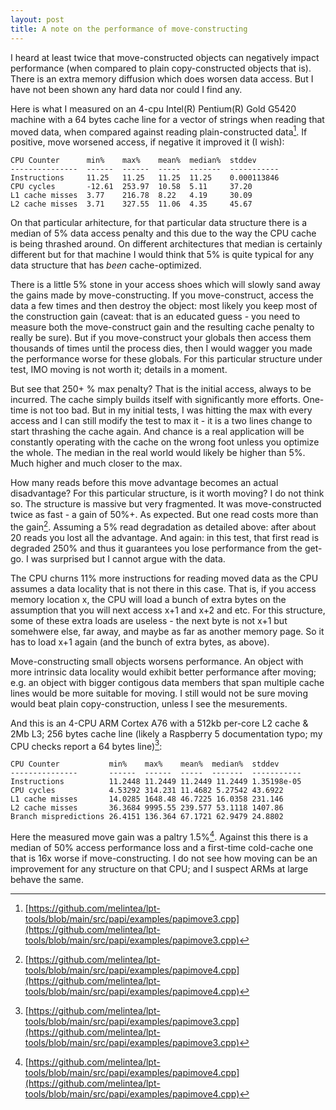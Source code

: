 ```yaml
---
layout: post
title: A note on the performance of move-constructing
---
```


I heard at least twice that move-constructed objects can negatively impact performance (when compared to plain copy-constructed objects that is). There is an extra memory diffusion which does worsen data access. But I have not been shown any hard data nor could I find any.

Here is what I measured on an 4-cpu Intel(R) Pentium(R) Gold G5420 machine with a 64 bytes cache line for a vector of strings when reading that moved data, when compared against reading plain-constructed data[^1]. If positive, move worsened access, if negative it improved it (I wish):

    CPU Counter      min%    max%    mean%  median%  stddev     
    ---------------  ------  ------  -----  -------  -----------
    Instructions     11.25   11.25   11.25  11.25    0.000113846
    CPU cycles       -12.61  253.97  10.58  5.11     37.20      
    L1 cache misses  3.77    216.78  8.22   4.19     30.09      
    L2 cache misses  3.71    327.55  11.06  4.35     45.67      

On that particular arhitecture, for that particular data structure there is a median of 5% data access penalty and this due to the way the CPU cache is being thrashed around. On different architectures that median is certainly different but for that machine I would think that 5% is quite typical for any data structure that has *been* cache-optimized. 

There is a little 5% stone in your access shoes which will slowly sand away the gains made by move-constructing. If you move-construct, access the data a few times and then destroy the object: most likely you keep most of the construction gain (caveat: that is an educated guess - you need to measure both the move-construct gain and the resulting cache penalty to really be sure). But if you move-construct your globals then access them thousands of times until the process dies, then I would wagger you made the performance worse for these globals. For this particular structure under test, IMO moving is not worth it; details in a moment. 

But see that 250+ % max penalty? That is the initial access, always to be incurred. The cache simply builds itself with significantly more efforts. One-time is not too bad. But in my initial tests, I was hitting the max with every access and I can still modify the test to max it - it is a two lines change to start thrashing the cache again. And chance is a real application will be constantly operating with the cache on the wrong foot unless you optimize the whole. The median in the real world would likely be higher than 5%. Much higher and much closer to the max.

How many reads before this move advantage becomes an actual disadvantage? For this particular structure, is it worth moving? I do not think so. The structure is massive but very fragmented. It was move-constructed twice as fast - a gain of 50%+.  As expected.  But one read costs more than the gain[^2]. Assuming a 5% read degradation as detailed above: after about 20 reads you lost all the advantage.  And again: in this test, that first read is degraded 250% and thus it guarantees you lose performance from the get-go. I was surprised but I cannot argue with the data.  

The CPU churns 11% more instructions for reading moved data as the CPU assumes a data locality that is not there in this case. That is, if you access memory location x, the CPU will load a bunch of extra bytes on the assumption that you will next access x+1 and x+2 and etc. For this structure, some of these extra loads are useless - the next byte is not x+1 but somehwere else, far away, and maybe as far as another memory page. So it has to load x+1 again (and the bunch of extra bytes, as above). 

Move-constructing small objects worsens performance. An object with more intrinsic data locality would exhibit better performance after moving; e.g. an object with bigger contigous data members that span multiple cache lines would be more suitable for moving. I still would not be sure moving would beat plain copy-construction, unless I see the mesurements.  

And this is an 4-CPU ARM Cortex A76 with a 512kb per-core L2 cache & 2Mb L3; 256 bytes cache line (likely a Raspberry 5 documentation typo; my CPU checks report a 64 bytes line)[^1]:

    CPU Counter           min%    max%    mean%  median%  stddev     
    ---------------       ------  ------  -----  -------  -----------
    Instructions          11.2448 11.2449 11.2449 11.2449 1.35198e-05 
    CPU cycles            4.53292 314.231 11.4682 5.27542 43.6922 
    L1 cache misses       14.0285 1648.48 46.7225 16.0358 231.146 
    L2 cache misses       36.3684 9995.55 239.577 53.1118 1407.86 
    Branch mispredictions 26.4151 136.364 67.1721 62.9479 24.8802

Here the measured move gain was a paltry 1.5%[^2]. Against this there is a median of 50% access performance loss and a first-time cold-cache one that is 16x worse if move-constructing. I do not see how moving can be an improvement for any structure on that CPU; and I suspect ARMs at large behave the same.

[^1]: [https://github.com/melintea/lpt-tools/blob/main/src/papi/examples/papimove3.cpp](https://github.com/melintea/lpt-tools/blob/main/src/papi/examples/papimove3.cpp)
[^2]: [https://github.com/melintea/lpt-tools/blob/main/src/papi/examples/papimove4.cpp](https://github.com/melintea/lpt-tools/blob/main/src/papi/examples/papimove4.cpp)

